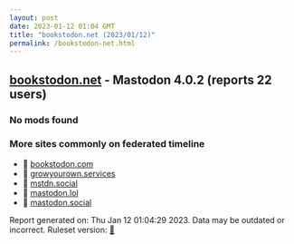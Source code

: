 ```yaml
---
layout: post
date: 2023-01-12 01:04 GMT
title: "bookstodon.net (2023/01/12)"
permalink: /bookstodon-net.html
---
```



## [bookstodon.net](https://bookstodon.net) - Mastodon 4.0.2 (reports 22 users)

### No mods found

### More sites commonly on federated timeline

* 🐘 [bookstodon.com](/bookstodon-com.html)
* 🐘 [growyourown.services](/growyourown-services.html)
* 🐘 [mstdn.social](/mstdn-social.html)
* 🐘 [mastodon.lol](/mastodon-lol.html)
* 🐘 [mastodon.social](/mastodon-social.html)

Report generated on: Thu Jan 12 01:04:29 2023. Data may be outdated or incorrect.
Ruleset version: [🧁](/version-cupcake)
